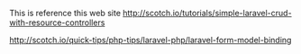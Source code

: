 This is reference this web site
http://scotch.io/tutorials/simple-laravel-crud-with-resource-controllers

http://scotch.io/quick-tips/php-tips/laravel-php/laravel-form-model-binding